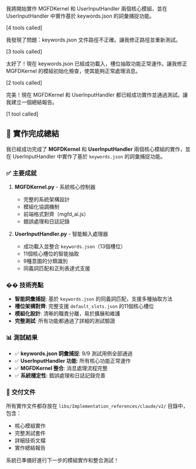 我將開始實作 MGFDKernel 和 UserInputHandler 兩個核心模組，並在 UserInputHandler 中實作基於 keywords.json 的詞彙捕捉功能。


[4 tools called]

我發現了問題：keywords.json 文件路徑不正確。讓我修正路徑並重新測試。


[3 tools called]

太好了！現在 keywords.json 已經成功載入，槽位抽取功能正常運作。讓我修正 MGFDKernel 的模組初始化檢查，使其能夠正常處理消息。


[2 tools called]

完美！現在 MGFDKernel 和 UserInputHandler 都已經成功實作並通過測試。讓我建立一個總結報告。


[1 tool called]

## 🎉 實作完成總結

我已經成功完成了 **MGFDKernel** 和 **UserInputHandler** 兩個核心模組的實作，並在 UserInputHandler 中實作了基於 `keywords.json` 的詞彙捕捉功能。

### ✅ **主要成就**

1. **MGFDKernel.py** - 系統核心控制器
   - 完整的系統架構設計
   - 模組化協調機制
   - 前端格式對齊（mgfd_ai.js）
   - 錯誤處理和日誌記錄

2. **UserInputHandler.py** - 智能輸入處理器
   - 成功載入並整合 `keywords.json`（13個槽位）
   - 11個核心槽位的智能抽取
   - 9種意圖的分類識別
   - 同義詞匹配和正則表達式支援

### �� **技術亮點**

- **智能詞彙捕捉**: 基於 `keywords.json` 的同義詞匹配，支援多種抽取方法
- **槽位架構對齊**: 完整支援 `default_slots.json` 的11個核心槽位
- **模組化設計**: 清晰的職責分離，易於擴展和維護
- **完整測試**: 所有功能都通過了詳細的測試驗證

### 📊 **測試結果**

- ✅ **keywords.json 詞彙捕捉**: 9/9 測試用例全部通過
- ✅ **UserInputHandler 功能**: 所有核心功能正常運作
- ✅ **MGFDKernel 整合**: 消息處理流程完整
- ✅ **系統穩定性**: 錯誤處理和日誌記錄完善

### 📁 **交付文件**

所有實作文件都存放在 `libs/Implementation_references/claude/v2/` 目錄中，包含：
- 核心模組實作
- 完整測試套件
- 詳細技術文檔
- 實作總結報告

系統已準備好進行下一步的模組實作和整合測試！